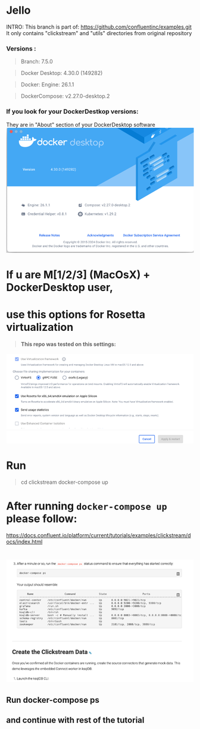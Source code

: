 # Jello

INTRO:
This branch is part of:
https://github.com/confluentinc/examples.git
It only contains "clickstream" and "utils" directories from original repository



### Versions :
> Branch: 7.5.0


>Docker Desktop: 4.30.0 (149282)

>Docker: Engine: 26.1.1

>DockerCompose: v2.27.0-desktop.2

### If you look for your DockerDestkop versions:
They are in "About" section of your DockerDesktop software
![img.png](readme-screens/img.png)

# If u are M[1/2/3] (MacOsX) + DockerDesktop user,
# use this options for Rosetta virtualization
>#### This repo was tested on this settings:
![img.png](clickstream/img.png)

# Run 
> cd clickstream
> docker-compose up

# After running `docker-compose up` please follow: 
https://docs.confluent.io/platform/current/tutorials/examples/clickstream/docs/index.html
# ![img.png](img.png)
## Run docker-compose ps
## and continue with rest of the tutorial